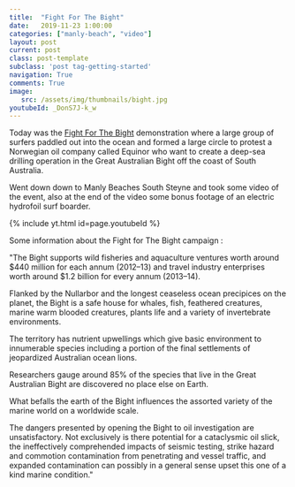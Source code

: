 ```yaml
---
title:  "Fight For The Bight"
date:   2019-11-23 1:00:00
categories: ["manly-beach", "video"]
layout: post
current: post
class: post-template
subclass: 'post tag-getting-started'
navigation: True
comments: True
image:
   src: /assets/img/thumbnails/bight.jpg
youtubeId: _DonS7J-k_w
---
```


Today was the [Fight For The Bight](https://www.fightforthebight.org.au/) demonstration where a large group of surfers paddled out into the ocean and formed a large circle to protest  a Norwegian oil company called Equinor who want to create a deep-sea drilling operation in the Great Australian Bight off the coast of South Australia.
<!--more-->
Went down down to Manly Beaches South Steyne and took some video of the event, also at the end of the video some bonus footage of an electric hydrofoil surf boarder.

{% include yt.html id=page.youtubeId %}

Some information about the Fight for The Bight campaign :

"The Bight supports wild fisheries and aquaculture ventures worth around $440 million for each annum (2012–13) and travel industry enterprises worth around $1.2 billion for every annum (2013–14).

Flanked by the Nullarbor and the longest ceaseless ocean precipices on the planet, the Bight is a safe house for whales, fish, feathered creatures, marine warm blooded creatures, plants life and a variety of invertebrate environments.

The territory has nutrient upwellings which give basic environment to innumerable species including a portion of the final settlements of jeopardized Australian ocean lions.

Researchers gauge around 85% of the species that live in the Great Australian Bight are discovered no place else on Earth.

What befalls the earth of the Bight influences the assorted variety of the marine world on a worldwide scale.

The dangers presented by opening the Bight to oil investigation are unsatisfactory. Not exclusively is there potential for a cataclysmic oil slick, the ineffectively comprehended impacts of seismic testing, strike hazard and commotion contamination from penetrating and vessel traffic, and expanded contamination can possibly in a general sense upset this one of a kind marine condition."
